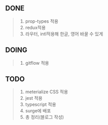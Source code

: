 DONE
----

> 1. prop-types 적용
> 2. redux적용
> 3. 라우터, intl적용해 한글, 영어 바꿀 수 있게

DOING
---

> 1. gitflow 적용

TODO
----

> 1. meterialize CSS 적용 
> 2. jest 적용
> 3. typescript 적용
> 4. surge에 배포
> 5. 총 정리(블로그 작성)